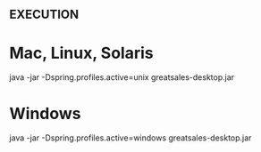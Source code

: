 ## EXECUTION

# Mac, Linux, Solaris
java -jar -Dspring.profiles.active=unix greatsales-desktop.jar

# Windows
java -jar -Dspring.profiles.active=windows greatsales-desktop.jar 
